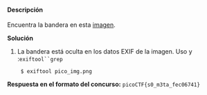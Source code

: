 #### Descripción

Encuentra la bandera en esta [imagen](https://jupiter.challenges.picoctf.org/static/00efdf2961da1e21470ffc0d496c3cc2/pico_img.png).

**Solución**

1. La bandera está oculta en los datos EXIF de la imagen. Uso y :`exiftool``grep`
    ```
     $ exiftool pico_img.png
    ```
**Respuesta en el formato del concurso:**
`picoCTF{s0_m3ta_fec06741}`
